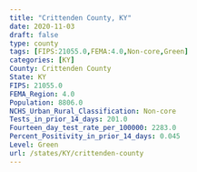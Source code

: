 ```yaml
---
title: "Crittenden County, KY"
date: 2020-11-03
draft: false
type: county
tags: [FIPS:21055.0,FEMA:4.0,Non-core,Green]
categories: [KY]
County: Crittenden County
State: KY
FIPS: 21055.0
FEMA_Region: 4.0
Population: 8806.0
NCHS_Urban_Rural_Classification: Non-core
Tests_in_prior_14_days: 201.0
Fourteen_day_test_rate_per_100000: 2283.0
Percent_Positivity_in_prior_14_days: 0.045
Level: Green
url: /states/KY/crittenden-county
---
```



